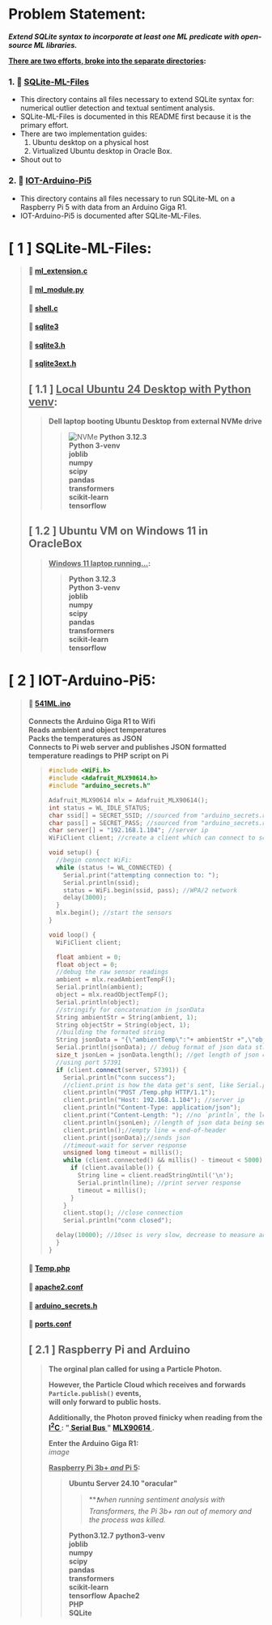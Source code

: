 # Problem Statement:
***Extend SQLite syntax to incorporate at least one ML predicate with open-source ML libraries.***     

<b><ins>There are two efforts, broke into the separate directories</ins>:</b>    
### 1. 📂 [SQLite-ML-Files](https://github.com/plmcdowe/54100/tree/d2fcb17aec2104accbf6aa3f85e82535e7ac0abe/SQLite-ML-Files)
   - This directory contains all files necessary to extend SQLite syntax for:    
     numerical outlier detection and textual sentiment analysis.
   - SQLite-ML-Files is documented in this README first because it is the primary effort.
   - There are two implementation guides:
       1. Ubuntu desktop on a physical host
       2. Virtualized Ubuntu desktop in Oracle Box.
   - Shout out to 
### 2. 📂 [IOT-Arduino-Pi5](https://github.com/plmcdowe/54100/tree/d2fcb17aec2104accbf6aa3f85e82535e7ac0abe/IOT-Arduino-Pi5)
   - This directory contains all files necessary to run SQLite-ML on a Raspberry Pi 5 with data from an Arduino Giga R1.
   - IOT-Arduino-Pi5 is documented after SQLite-ML-Files.

# \[ 1 \] SQLite-ML-Files:
> #### 📄 [ml_extension.c](https://github.com/plmcdowe/54100/blob/d2fcb17aec2104accbf6aa3f85e82535e7ac0abe/SQLite-ML-Files/ml_extension.c)    
> #### 📄 [ml_module.py](https://github.com/plmcdowe/54100/blob/d2fcb17aec2104accbf6aa3f85e82535e7ac0abe/SQLite-ML-Files/ml_module.py)     
> #### 📄 [shell.c](https://github.com/plmcdowe/54100/blob/d2fcb17aec2104accbf6aa3f85e82535e7ac0abe/SQLite-ML-Files/shell.c)     
> #### 📄 [sqlite3](https://github.com/plmcdowe/54100/blob/d2fcb17aec2104accbf6aa3f85e82535e7ac0abe/SQLite-ML-Files/sqlite3)     
> #### 📄 [sqlite3.h](https://github.com/plmcdowe/54100/blob/d2fcb17aec2104accbf6aa3f85e82535e7ac0abe/SQLite-ML-Files/sqlite3.h)     
> #### 📄 [sqlite3ext.h](https://github.com/plmcdowe/54100/blob/d2fcb17aec2104accbf6aa3f85e82535e7ac0abe/SQLite-ML-Files/sqlite3ext.h)
> 
> ## \[ 1.1 \] <ins>Local Ubuntu 24 Desktop with Python venv</ins>:
>> **Dell laptop booting Ubuntu Desktop from external NVMe drive**
>>> ![NVMe](https://github.com/user-attachments/assets/7c7be5b9-b64e-4072-be0e-7bb4b3d6a8f1)
>>> **Python 3.12.3**    
>>> **Python 3-venv**    
>>> **joblib**    
>>> **numpy**    
>>> **scipy**    
>>> **pandas**    
>>> **transformers**    
>>> **scikit-learn**    
>>> **tensorflow**    
>
> ## \[ 1.2 \] Ubuntu VM on Windows 11 in OracleBox
>> **<ins>Windows 11 laptop running...</ins>:**     
>>> **Python 3.12.3**    
>>> **Python 3-venv**    
>>> **joblib**    
>>> **numpy**    
>>> **scipy**    
>>> **pandas**    
>>> **transformers**    
>>> **scikit-learn**    
>>> **tensorflow**    
>
# \[ 2 \] IOT-Arduino-Pi5:
> #### 📄 [541ML.ino](https://github.com/plmcdowe/54100/blob/d2fcb17aec2104accbf6aa3f85e82535e7ac0abe/IOT-Arduino-Pi5/541ML.ino)      
> **Connects the Arduino Giga R1 to Wifi**    
> **Reads ambient and object temperatures**    
> **Packs the temperatures as JSON**    
> **Connects to Pi web server and publishes JSON formatted temperature readings to PHP script on Pi**    
>> ```C++
>> #include <WiFi.h>
>> #include <Adafruit_MLX90614.h>
>> #include "arduino_secrets.h"
>> 
>> Adafruit_MLX90614 mlx = Adafruit_MLX90614();
>> int status = WL_IDLE_STATUS;
>> char ssid[] = SECRET_SSID; //sourced from "arduino_secrets.h"
>> char pass[] = SECRET_PASS; //sourced from "arduino_secrets.h"
>> char server[] = "192.168.1.104"; //server ip
>> WiFiClient client; //create a client which can connect to server ip & port; WifiClient defined by client.connect()
>> 
>> void setup() {
>>   //begin connect WiFi:
>>   while (status != WL_CONNECTED) {
>>     Serial.print("attempting connection to: ");
>>     Serial.println(ssid);
>>     status = WiFi.begin(ssid, pass); //WPA/2 network
>>     delay(3000);
>>   }
>>   mlx.begin(); //start the sensors
>> }
>>
>> void loop() {
>>   WiFiClient client;
>> 
>>   float ambient = 0;
>>   float object = 0;
>>   //debug the raw sensor readings
>>   ambient = mlx.readAmbientTempF();
>>   Serial.println(ambient);
>>   object = mlx.readObjectTempF();
>>   Serial.println(object);
>>   //stringify for concatenation in jsonData 
>>   String ambientStr = String(ambient, 1);
>>   String objectStr = String(object, 1);
>>   //building the formated string
>>   String jsonData = "{\"ambientTemp\":"+ ambientStr +",\"objectTemp\":"+ objectStr +"}";
>>   Serial.println(jsonData); // debug format of json data string
>>   size_t jsonLen = jsonData.length(); //get length of json data string as unsigned int
>>   //using port 57391
>>   if (client.connect(server, 57391)) {
>>     Serial.println("conn success");
>>     //client.print is how the data get's sent, like Serial.print, but over http to your pre-defined "char server[]" 
>>     client.println("POST /Temp.php HTTP/1.1"); 
>>     client.println("Host: 192.168.1.104"); //server ip
>>     client.println("Content-Type: application/json");
>>     client.print("Content-Length: "); //no `println`, the length below must be on same line
>>     client.println(jsonLen); //length of json data being sent
>>     client.println();//empty line = end-of-header
>>     client.print(jsonData);//sends json
>>     //timeout-wait for server response
>>     unsigned long timeout = millis();
>>     while (client.connected() && millis() - timeout < 5000) {
>>       if (client.available()) {
>>         String line = client.readStringUntil('\n');
>>         Serial.println(line); //print server response
>>         timeout = millis();
>>       }
>>     }
>>     client.stop(); //close connection
>>     Serial.println("conn closed");  
>>
>>   delay(10000); //10sec is very slow, decrease to measure and send more frequently 
>>   }
>> }
>> ```
> #### 📄 [Temp.php](https://github.com/plmcdowe/54100/blob/d2fcb17aec2104accbf6aa3f85e82535e7ac0abe/IOT-Arduino-Pi5/Temp.php)       
> #### 📄 [apache2.conf](https://github.com/plmcdowe/54100/blob/d2fcb17aec2104accbf6aa3f85e82535e7ac0abe/IOT-Arduino-Pi5/apache2.conf)       
> #### 📄 [arduino_secrets.h](https://github.com/plmcdowe/54100/blob/d2fcb17aec2104accbf6aa3f85e82535e7ac0abe/IOT-Arduino-Pi5/arduino_secrets.h)      
> #### 📄 [ports.conf](https://github.com/plmcdowe/54100/blob/d2fcb17aec2104accbf6aa3f85e82535e7ac0abe/IOT-Arduino-Pi5/ports.conf)
> 
> ## \[ 2.1 \] Raspberry Pi and Arduino
> 
>> **The orginal plan called for using a Particle Photon.** 
>>   
>> **However, the Particle Cloud which receives and forwards `Particle.publish()` events,**    
>> **will only forward to public hosts.**
>> 
>> **Additionally, the Photon proved finicky when reading from the [ I<sup>2</sup>C ](https://i2cdevices.org/resources) : "[ Serial Bus ](https://en.wikipedia.org/wiki/I%C2%B2C)" [ MLX90614 ](https://www.amazon.com/dp/B0B63K5V7T?ref=ppx_yo2ov_dt_b_fed_asin_title).**  
>>   
>> **Enter the Arduino Giga R1:**    
>> *image*
>> 
>> **<ins>Raspberry Pi 3b+ *and*  Pi 5</ins>:**  
>>> **Ubuntu Server 24.10 "oracular"**  
>>>> ***❗*when running sentiment analysis with Transformers, the Pi 3b+ ran out of memory and the process was killed.**
>>>> 
>>> **Python3.12.7**
>>> **python3-venv**  
>>> **joblib**  
>>> **numpy**  
>>> **scipy**  
>>> **pandas**  
>>> **transformers**  
>>> **scikit-learn**  
>>> **tensorflow**
>>> **Apache2**  
>>> **PHP**  
>>> **SQLite**  
>
